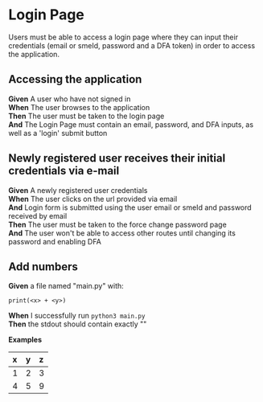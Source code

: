 # Login Page

Users must be able to access a login page where they can input
their credentials (email or smeId, password and a DFA token) in order to access
the application.

## Accessing the application

**Given** A user who have not signed in  
**When** The user browses to the application  
**Then** The user must be taken to the login page  
**And** The Login Page must contain an email, password, and DFA inputs, as well as a 'login' submit button  

## Newly registered user receives their initial credentials via e-mail

**Given** A newly registered user credentials  
**When** The user clicks on the url provided via email  
**And** Login form is submitted using the user email or smeId and password received by email  
**Then** The user must be taken to the force change password page  
**And** The user won't be able to access other routes until changing its password and enabling DFA  

## Add numbers

**Given** a file named "main.py" with:  

```
print(<x> + <y>)
```

**When** I successfully run `python3 main.py`  
**Then** the stdout should contain exactly "<z>"  

**Examples**

| x | y | z |
| :--- | :--- | :--- |
| 1 | 2 | 3 |
| 4 | 5 | 9 |
